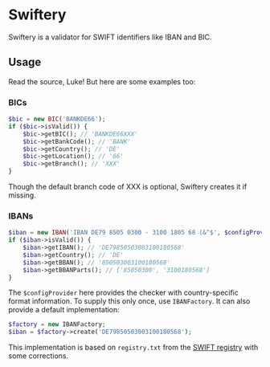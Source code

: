 # Swiftery
Swiftery is a validator for SWIFT identifiers like IBAN and BIC.

## Usage
Read the source, Luke! But here are some examples too:

### BICs
````php
$bic = new BIC('BANKDE66');
if ($bic->isValid()) {
    $bic->getBIC(); // 'BANKDE66XXX'
    $bic->getBankCode(); // 'BANK'
    $bic->getCountry(); // 'DE'
    $bic->getLocation(); // '66'
    $bic->getBranch(); // 'XXX'
}
````

Though the default branch code of XXX is optional, Swiftery creates it if missing.

### IBANs

````php
$iban = new IBAN('IBAN DE79 8505 0300 - 3100 1805 68 (&^$', $configProvider);
if ($iban->isValid()) {
    $iban->getIBAN(); // 'DE79850503003100180568'
    $iban->getCountry(); // 'DE'
    $iban->getBBAN(); // '850503003100180568'
    $iban->getBBANParts(); // ['85050300', '3100180568']
}
````

The `$configProvider` here provides the checker with country-specific format information. To supply this only once, use
`IBANFactory`. It can also provide a default implementation:

````php
$factory = new IBANFactory;
$iban = $factory->create('DE79850503003100180568');
````

This implementation is based on `registry.txt` from the [SWIFT registry][1] with some corrections.

[1]: http://www.swift.com/products_services/bic_and_iban_format_registration_iban_format_r
